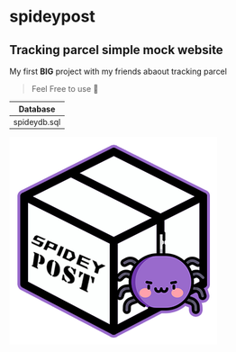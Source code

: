 # spideypost
## Tracking parcel simple mock website
My first **BIG** project with my friends abaout tracking parcel
> Feel Free to use :smiling_face_with_three_hearts:

Database |
---------|
spideydb.sql|

![Logo of SpideyPost](https://github.com/name-iffat/spideypost/blob/main/spideyPost.png)
